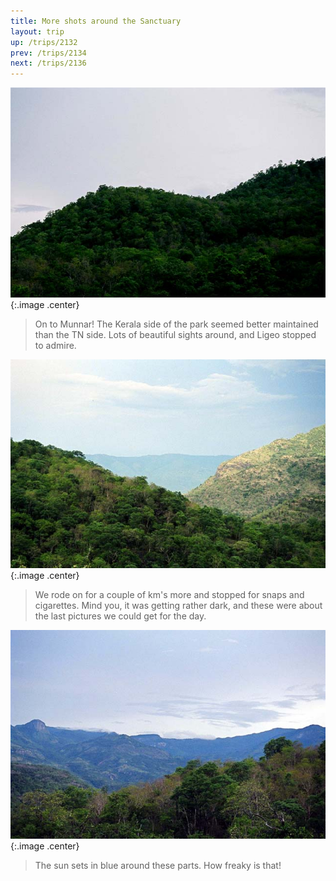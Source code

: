 ```yaml
---
title: More shots around the Sanctuary
layout: trip
up: /trips/2132
prev: /trips/2134
next: /trips/2136
---
```


![More Greens](/images/trips/munnar/27030029.jpg 'More Greens'){:.image .center}

> On to Munnar! The Kerala side of the park seemed better maintained than the TN side. Lots of beautiful sights around, and Ligeo stopped to admire.

 ![Still More Greens](/images/trips/munnar/27030030.jpg 'Still More Greens'){:.image .center}

> We rode on for a couple of km's more and stopped for snaps and cigarettes. Mind you, it was getting rather dark, and these were about the last pictures we could get for the day.

 ![Some Blue!](/images/trips/munnar/27030031.jpg 'Some Blue!'){:.image .center}

> The sun sets in blue around these parts. How freaky is that!


